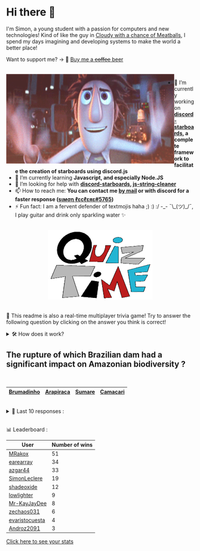 # Hi there 👋

I'm Simon, a young student with a passion for computers and new technologies!
Kind of like the guy in [Cloudy with a chance of Meatballs](https://www.youtube.com/watch?v=dQw4w9WgXcQ), I spend my days imagining and developing systems to make the world a better place!

Want to support me? -> 🍺 [Buy me a ~~coffee~~ beer](https://www.buymeacoffee.com/SimonLeclere)

<br>

<img width="450" height="240" src="./assets/cloudyWithAChanceOfMeatBalls.gif" align=left>

- 🔭 I’m currently working on **[discord-starboards](https://github.com/SimonLeclere/discord-starboards), a complete framework to facilitate the creation of starboards using discord.js**
- 🌱 I’m currently learning **Javascript, and especially Node.JS**
- 🤔 I’m looking for help with **[discord-starboards](https://github.com/SimonLeclere/discord-starboards), [js-string-cleaner](https://github.com/SimonLeclere/Js-String-Cleaner)**
- 📫 How to reach me: **You can contact me [by mail](mailto:simon-leclere@orange.fr) or with discord for a faster response ([sιмση ℓεcℓεяε#5765](https://discord.com/invite/U2VGrkT))**
- ⚡ Fun fact: I am a fervent defender of textmojis haha ;) :) :/ -\_- ¯\\\_(ツ)\_/¯, I play guitar and drink only sparkling water ✨

<br>

<center><img width="280" height="187" src="./assets/quizTime.gif"></center>

<br>

🎲 This readme is also a real-time multiplayer trivia game! Try to answer the following question by clicking on the answer you think is correct!
<details>
  <summary>🛠️ How does it work?</summary>
  Each answer is a link to a pre-filled issue. When you press "Submit new issue", it triggers a Github action workflow that compares your answer with the correct answer, finds a new question and updates the readme.md file. Not bad huh?! This whole process only takes about 20 seconds!
</details>

## The rupture of which Brazilian dam had a significant impact on Amazonian biodiversity ?

<br>

| [Brumadinho](https://github.com/SimonLeclere/SimonLeclere/issues/new?title=quiz%7C23%7CBrumadinho&body=Just%20click%20'Submit%20new%20issue'.) | [Arapiraca](https://github.com/SimonLeclere/SimonLeclere/issues/new?title=quiz%7C23%7CArapiraca&body=Just%20click%20'Submit%20new%20issue'.) | [Sumare](https://github.com/SimonLeclere/SimonLeclere/issues/new?title=quiz%7C23%7CSumare&body=Just%20click%20'Submit%20new%20issue'.) | [Camacari](https://github.com/SimonLeclere/SimonLeclere/issues/new?title=quiz%7C23%7CCamacari&body=Just%20click%20'Submit%20new%20issue'.) |
| - | - | - | - | 

<br>

<details>
  <summary>📒 Last 10 responses :</summary>

- **azgar44** answered **OneDrive** to `Which online storage service was invented by Microsoft ?` (Good answer)
- **azgar44** answered **Loathly** to `Who represents the true enigma of « Tales of Thousand and One Nights » ?` (Wrong answer)
- **shadeoxide** answered **40%** to `What is the percentage of rodents among mammals ?` (Good answer)
- **shadeoxide** answered **Burma** to `Which country is Rangoon the largest city in terms of number of inhabitants ?` (Good answer)
- **zeis974** answered **Queen** to `Who is the only fertile female individual in a bee colony ?` (Good answer)
- **zeis974** answered **R.F.C.B.** to `What acronym designates the central body of the Belgian pigeon sport ?` (Good answer)
- **Janastinou** answered **Betty Kane** to `Who was the Batgirl of the DC Comics universe from 1999 until 2009 ?` (Wrong answer)
- **Darkempire78** answered **In school** to `How is Britney Spears dressed in the clip « ... Baby One More Time » ?` (Good answer)
- **SimonLeclere** answered **May Tea** to `What tea is produced jointly by Nestlé and Coca-Cola ?` (Wrong answer)
- **SimonLeclere** answered **Tintin in the Congo** to `In what adventure does Tintin find himself facing an impressive Yeti ?` (Wrong answer)

</details>

<br>

📊 Leaderboard :

| User | Number of wins |
|-|-|
| [MRakox](https://github.com/MRakox) | 51 |
| [earearray](https://github.com/earearray) | 34 |
| [azgar44](https://github.com/azgar44) | 33 |
| [SimonLeclere](https://github.com/SimonLeclere) | 19 |
| [shadeoxide](https://github.com/shadeoxide) | 12 |
| [lowlighter](https://github.com/lowlighter) | 9 |
| [Mr-KayJayDee](https://github.com/Mr-KayJayDee) | 8 |
| [zechaos031](https://github.com/zechaos031) | 6 |
| [evaristocuesta](https://github.com/evaristocuesta) | 4 |
| [Androz2091](https://github.com/Androz2091) | 3 |

[Click here to see your stats](https://github.com/SimonLeclere/SimonLeclere/issues/new?title=MyStats&body=Just%20click%20%27Submit%20new%20issue%27.)
